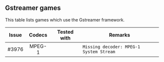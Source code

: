 ## Gstreamer games

This table lists games which use the Gstreamer framework.

| Issue | Codecs | Tested with | Remarks                                 |
| :---: | :----: | :---------: | --------------------------------------- |
| #3976 | MPEG-1 |             | `Missing decoder: MPEG-1 System Stream` |
